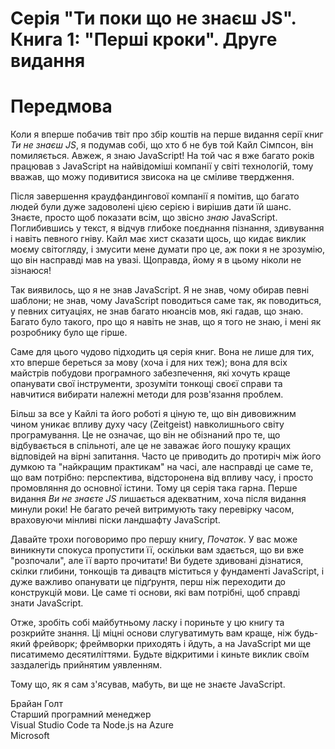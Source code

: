 # Серія "Ти поки що не знаєш JS". Книга 1: "Перші кроки". Друге видання
# Передмова

Коли я вперше побачив твіт про збір коштів на перше видання серії книг *Ти не знаєш JS*, я подумав собі, що хто б не був той Кайл Сімпсон, він помиляється. Авжеж, я знаю JavaScript! На той час я вже багато років працював з JavaScript на найвідоміші компанії у світі технологій, тому вважав, що можу подивитися звисока на це сміливе твердження.

Після завершення краудфандингової компанії я помітив, що багато людей були дуже задоволені цією серією і вирішив дати їй шанс. Знаєте, просто щоб показати всім, що звісно *знаю* JavaScript. Поглибившись у текст, я відчув глибоке поєднання пізнання, здивування і навіть певного гніву. Кайл має хист сказати щось, що кидає виклик моєму світогляду, і змусити мене думати про це, аж поки я не зрозумію, що він насправді  мав на увазі. Щоправда, йому я в цьому ніколи не зізнаюся!

Так виявилось, що я не знав JavaScript. Я не знав, чому обирав певні шаблони; не знав, чому JavaScript поводиться саме так, як поводиться, у певних ситуаціях, не знав багато нюансів мов, які гадав, що знаю. Багато було такого, про що я навіть не знав, що я того не знаю, і мені як розробнику було ще гірше.

Саме для цього чудово підходить ця серія книг. Вона не лише для тих, хто вперше береться за мову (хоча і для них теж); вона для всіх майстрів побудови програмного забезпечення, які хочуть краще опанувати свої інструменти, зрозуміти тонкощі своєї справи та навчитися вибирати належні методи для розв'язання проблем.

Більш за все у Кайлі та його роботі я ціную те, що він дивовижним чином уникає впливу духу часу (Zeitgeist) навколишнього світу програмування. Це не означає, що він не обізнаний про те, що відбувається в спільноті, але це не заважає його пошуку кращих відповідей на вірні запитання. Часто це приводить до протиріч між його думкою та "найкращим практикам" на часі, але насправді це саме те, що вам потрібно: перспектива, відсторонена від впливу часу, і просто промовляння до основної істини. Тому ця серія така гарна. Перше видання *Ви не знаєте JS* лишається адекватним, хоча після видання минули роки! Не багато речей витримують таку перевірку часом, враховуючи мінливі піски ландшафту JavaScript.

Давайте трохи поговоримо про першу книгу, *Початок*. У вас може виникнути спокуса пропустити її, оскільки вам здається, що ви вже "розпочали", але її варто прочитати! Ви будете здивовані дізнатися, скілки глибини, тонкощів та дивацтв міститься у фундаменті JavaScript, і дуже важливо опанувати це підґрунтя, перш ніж переходити до конструкцій мови. Це саме ті основи, які вам потрібні, щоб справді знати JavaScript.

Отже, зробіть собі майбутньому ласку і пориньте у цю книгу та розкрийте знання. Ці міцні основи слугуватимуть вам краще, ніж будь-який фрейворк; фреймворки приходять і йдуть, а на JavaScript ми ще писатимемо десятиліттями. Будьте відкритими і киньте виклик своїм заздалегідь прийнятим уявленням.

Тому що, як я сам з'ясував, мабуть, ви ще не знаєте JavaScript.

Брайан Голт<br>
Старший програмний менеджер<br>
Visual Studio Code та Node.js на Azure<br>
Microsoft
